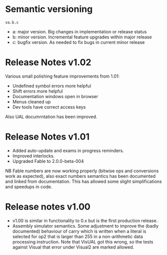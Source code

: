 # Semantic versioning

```
va.b.c
```

* a: major version. Big changes in implementation or release status
* b: minor version. Incremental feature upgrades within major release
* c: bugfix version. As needed to fix bugs in current minor release

# Release Notes v1.02

Various small polishing feature improvements from 1.01:

* Undefined symbol errors more helpful
* Shift errors more helpful
* Documentation windows open in browser
* Menus cleaned up
* Dev tools have correct access keys

Also UAL documrntation has been improved.


# Release Notes v1.01



* Added auto-update and exams in progress reminders. 
* Improved interlocks.
* Upgraded Fable to 2.0.0-beta-004

NB Fable numbers are now working properly (bitwise ops and conversions work as expected), also exact numbers semantics has been documented and linked from documentation. This has allowed some slight simplifications and speedups in code.

# Release notes v1.00


* v1.00 is similar in functionality to 0.x but is the first production release.
* Assembly simulator semantics. Some adjustment to improve the (badly documented) behaviour of carry which is written when a literal 
is selected for op2 that is larger than 255 in a non-arithmetic data processing instruction. Note that VisUAL got
this wrong, so the tests against Visual that error under Visual2 are marked allowed.

